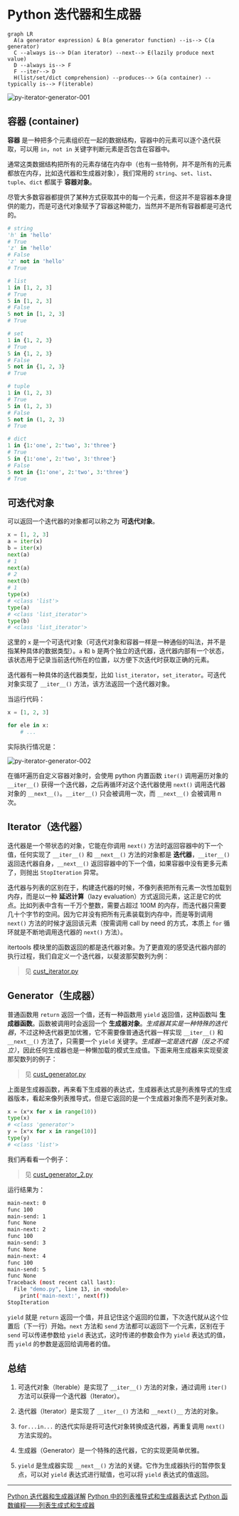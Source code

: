 # Python 迭代器和生成器

```mermaid
graph LR
  A(a generator expression) & B(a generator function) --is--> C(a generator)
  C --always is--> D(an iterator) --next--> E(lazily produce next value)
  D --always is--> F
  F --iter--> D
  H(list/set/dict comprehension) --produces--> G(a container) --typically is--> F(iterable)
```

![py-iterator-generator-001](./py-iterator-generator-001.png)

## 容器 (container)

**容器** 是一种把多个元素组织在一起的数据结构，容器中的元素可以逐个迭代获取，可以用 `in`，`not in` 关键字判断元素是否包含在容器中。

通常这类数据结构把所有的元素存储在内存中（也有一些特例，并不是所有的元素都放在内存，比如迭代器和生成器对象），我们常用的 `string`、`set`、`list`、`tuple`、`dict` 都属于 **容器对象**。

尽管大多数容器都提供了某种方式获取其中的每一个元素，但这并不是容器本身提供的能力，而是可迭代对象赋予了容器这种能力，当然并不是所有容器都是可迭代的。

```py
# string
'h' in 'hello'
# True
'z' in 'hello'
# False
'z' not in 'hello'
# True

# list
1 in [1, 2, 3]
# True
5 in [1, 2, 3]
# False
5 not in [1, 2, 3]
# True

# set
1 in {1, 2, 3}
# True
5 in {1, 2, 3}
# False
5 not in {1, 2, 3}
# True

# tuple
1 in (1, 2, 3)
# True
5 in (1, 2, 3)
# False
5 not in (1, 2, 3)
# True

# dict
1 in {1:'one', 2:'two', 3:'three'}
# True
5 in {1:'one', 2:'two', 3:'three'}
# False
5 not in {1:'one', 2:'two', 3:'three'}
# True
```

## 可迭代对象

可以返回一个迭代器的对象都可以称之为 **可迭代对象**。

```py
x = [1, 2, 3]
a = iter(x)
b = iter(x)
next(a)
# 1
next(a)
# 2
next(b)
# 1
type(x)
# <class 'list'>
type(a)
# <class 'list_iterator'>
type(b)
# <class 'list_iterator'>
```

这里的 `x` 是一个可迭代对象（可迭代对象和容器一样是一种通俗的叫法，并不是指某种具体的数据类型）。`a` 和 `b` 是两个独立的迭代器，迭代器内部有一个状态，该状态用于记录当前迭代所在的位置，以方便下次迭代时获取正确的元素。

迭代器有一种具体的迭代器类型，比如 `list_iterator`，`set_iterator`。可迭代对象实现了 `__iter__()` 方法，该方法返回一个迭代器对象。

当运行代码：

```py
x = [1, 2, 3]

for ele in x:
    # ...
```

实际执行情况是：

![py-iterator-generator-002](./py-iterator-generator-002.png)

在循环遍历自定义容器对象时，会使用 python 内置函数 `iter()` 调用遍历对象的 `__iter__()` 获得一个迭代器，之后再循环对这个迭代器使用 `next()` 调用迭代器对象的 `__next__()`。`__iter__()` 只会被调用一次，而 `__next__()` 会被调用 n 次。

## Iterator（迭代器）

迭代器是一个带状态的对象，它能在你调用 `next()` 方法时返回容器中的下一个值，任何实现了 `__iter__()` 和 `__next__()` 方法的对象都是 **迭代器**，`__iter__()` 返回迭代器自身，`__next__()` 返回容器中的下一个值，如果容器中没有更多元素了，则抛出 `StopIteration` 异常。

迭代器与列表的区别在于，构建迭代器的时候，不像列表把所有元素一次性加载到内存，而是以一种 **延迟计算**（lazy evaluation）方式返回元素，这正是它的优点。比如列表中含有一千万个整数，需要占超过 100M 的内存，而迭代器只需要几十个字节的空间。因为它并没有把所有元素装载到内存中，而是等到调用 `next()` 方法的时候才返回该元素（按需调用 call by need 的方式，本质上 `for` 循环就是不断地调用迭代器的 `next()` 方法）。

itertools 模块里的函数返回的都是迭代器对象。为了更直观的感受迭代器内部的执行过程，我们自定义一个迭代器，以斐波那契数列为例：

> 见 [cust_iterator.py](./cust_iterator.py)

## Generator（生成器）

普通函数用 `return` 返回一个值，还有一种函数用 `yield` 返回值，这种函数叫 **生成器函数**。函数被调用时会返回一个 **生成器对象**。*生成器其实是一种特殊的迭代器*，不过这种迭代器更加优雅，它不需要像普通迭代器一样实现 `__iter__()` 和 `__next__()` 方法了，只需要一个 `yield` 关键字。*生成器一定是迭代器（反之不成立）*，因此任何生成器也是一种懒加载的模式生成值。下面来用生成器来实现斐波那契数列的例子：

> 见 [cust_generator.py](./cust_generator.py)

上面是生成器函数，再来看下生成器的表达式，生成器表达式是列表推导式的生成器版本，看起来像列表推导式，但是它返回的是一个生成器对象而不是列表对象。

```py
x = (x*x for x in range(10))
type(x)
# <class 'generator'>
y = [x*x for x in range(10)]
type(y)
# <class 'list'>
```

我们再看看一个例子：

> 见 [cust_generator_2.py](./cust_generator_2.py)

运行结果为：

```sh
main-next: 0
func 100
main-send: 1
func None
main-next: 2
func 100
main-send: 3
func None
main-next: 4
func 100
main-send: 5
func None
Traceback (most recent call last):
  File "demo.py", line 13, in <module>
    print('main-next:', next(f))
StopIteration
```

`yield` 就是 `return` 返回一个值，并且记住这个返回的位置，下次迭代就从这个位置后（下一行）开始。`next` 方法和 `send` 方法都可以返回下一个元素，区别在于 `send` 可以传递参数给 `yield` 表达式，这时传递的参数会作为 `yield` 表达式的值，而 `yield` 的参数是返回给调用者的值。

## 总结

1. 可迭代对象（Iterable）是实现了 `__iter__()` 方法的对象，通过调用 `iter()` 方法可以获得一个迭代器（Iterator）。

2. 迭代器（Iterator）是实现了 `__iter__()` 方法和 `__next()__` 方法的对象。

3. `for...in...` 的迭代实际是将可迭代对象转换成迭代器，再重复调用 `next()` 方法实现的。

4. 生成器（Generator）是一个特殊的迭代器，它的实现更简单优雅。

5. `yield` 是生成器实现 `__next__()` 方法的关键。它作为生成器执行的暂停恢复点，可以对 `yield` 表达式进行赋值，也可以将 `yield` 表达式的值返回。

---

[Python 迭代器和生成器详解](https://zhuanlan.zhihu.com/p/341439647)
[Python 中的列表推导式和生成器表达式](https://zhuanlan.zhihu.com/p/124287514)
[Python 函数编程——列表生成式和生成器](https://www.cnblogs.com/Kwan-C/p/11529995.html)
